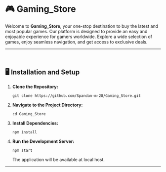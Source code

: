 <!DOCTYPE html>
<html lang="en">
<head>
    <meta charset="UTF-8">
    <meta name="viewport" content="width=device-width, initial-scale=1.0">
    <title>Document</title>
</head>
<body>
    <h1>🎮 Gaming_Store </h1>
    <p>
    Welcome to <strong>Gaming_Store</strong>, your one-stop destination to buy the latest and most popular games. 
    Our platform is designed to provide an easy and enjoyable experience for gamers worldwide. Explore a wide selection 
    of games, enjoy seamless navigation, and get access to exclusive deals.
  </p>
  <hr>
  <br>
  <h2>🖥️ Installation and Setup</h2>
  <ol>
    <li><strong>Clone the Repository:</strong>
      <pre><code>git clone https://github.com/Spandan-m-28/Gaming_Store.git</code></pre>
    </li>
    <li><strong>Navigate to the Project Directory:</strong>
      <pre><code>cd Gaming_Store</code></pre>
    </li>
    <li><strong>Install Dependencies:</strong>
      <pre><code>npm install</code></pre>
    </li>
    <li><strong>Run the Development Server:</strong>
      <pre><code>npm start</code></pre>
      The application will be available at local host.
    </li>
  </ol>
    <hr>
    
</body>
</html>
